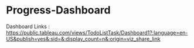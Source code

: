 # Progress-Dashboard

Dashboard Links : https://public.tableau.com/views/TodoListTask/Dashboard1?:language=en-US&publish=yes&:sid=&:display_count=n&:origin=viz_share_link
